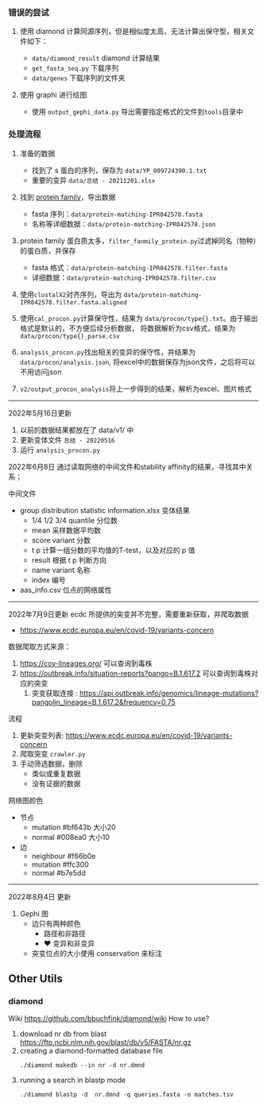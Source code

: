 ### 错误的尝试
1. 使用 diamond 计算同源序列，但是相似度太高，无法计算出保守型，相关文件如下：
    * `data/diamond_result` diamond 计算结果
    * `get_fasta_seq.py` 下载序列
    * `data/genes`  下载序列的文件夹

2. 使用 graphi 进行绘图
    * 使用 `output_gephi_data.py` 导出需要指定格式的文件到`tools`目录中
### 处理流程
1. 准备的数据
    * 找到了 s 蛋白的序列，保存为 `data/YP_009724390.1.txt`
    * 重要的变异 `data/总结 - 20211201.xlsx`
2. 找到 [protein family](http://www.ebi.ac.uk/interpro/result/InterProScan/iprscan5-R20210917-073330-0879-28690888-p2m/)，导出数据
    * fasta 序列：`data/protein-matching-IPR042578.fasta`
    * 名称等详细数据：`data/protein-matching-IPR042578.json`
3. protein family 蛋白质太多，`filter_fanmily_protein.py`过滤掉同名（物种）的蛋白质，并保存
    * fasta 格式：`data/protein-matching-IPR042578.filter.fasta`
    * 详细数据：`data/protein-matching-IPR042578.filter.csv`
5. 使用`clustalX2`对齐序列，导出为 `data/protein-matching-IPR042578.filter.fasta.aligned`
6. 使用`cal_procon.py`计算保守性，结果为 `data/procon/type{}.txt`。由于输出格式是默认的，不方便后续分析数据，
   将数据解析为csv格式，结果为`data/procon/type{}_parse.csv`

7. `analysis_procon.py`找出相关的变异的保守性，并结果为 `data/procon/analysis.json`, 将excel中的数据保存为json文件，之后将可以不用访问json
8. `v2/output_procon_analysis`将上一步得到的结果，解析为excel、图片格式

---
2022年5月16日更新
1. 以前的数据结果都放在了 data/v1/ 中
2. 更新变体文件 `总结 - 20220516`
3. 运行 `analysis_procon.py`

2022年6月8日
通过读取网络的中间文件和stability affinity的结果，寻找其中关系；

中间文件
* group distribution statistic information.xlsx 变体结果
    * 1/4 1/2 3/4 quantile 分位数
    * mean 采样数据平均数
    * score variant 分数
    * t p 计算一组分数的平均值的T-test，以及对应的 p 值
    * result 根据 t p 判断方向
    * name variant 名称
    * index 编号
* aas_info.csv 位点的网络属性


---
2022年7月9日更新
ecdc 所提供的突变并不完整，需要重新获取，并爬取数据
* https://www.ecdc.europa.eu/en/covid-19/variants-concern

数据爬取方式来源：
1. https://cov-lineages.org/ 可以查询到毒株
2. https://outbreak.info/situation-reports?pango=B.1.617.2 可以查询到毒株对应的突变
    1. 突变获取连接 : https://api.outbreak.info/genomics/lineage-mutations?pangolin_lineage=B.1.617.2&frequency=0.75

流程
1. 更新突变列表: https://www.ecdc.europa.eu/en/covid-19/variants-concern
2. 爬取突变 `crawler.py`
3. 手动筛选数据，删除
    * 类似或重复数据
    * 没有证据的数据

网络图颜色
* 节点
    * mutation #bf643b 大小20
    * normal #008ea0  大小10
* 边
    * neighbour #f66b0e
    * mutation #ffc300
    * normal #b7e5dd

---
2022年8月4日 更新
1. Gephi 图
    * 边只有两种颜色
        * 路径和非路径
        * ♥ 变异和非变异
    * 突变位点的大小使用 conservation 来标注
## Other Utils
### diamond
Wiki https://github.com/bbuchfink/diamond/wiki
How to use?
1. download nr db from blast https://ftp.ncbi.nlm.nih.gov/blast/db/v5/FASTA/nr.gz
2. creating a diamond-formatted database file
    ```shell
    ./diamond makedb --in nr -d nr.dmnd
    ```
3. running a search in blastp mode
   ```shell
   ./diamond blastp -d  nr.dmnd -q queries.fasta -o matches.tsv
   ```
